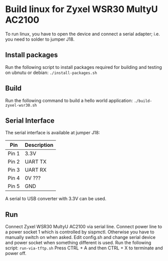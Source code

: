# Build linux for Zyxel WSR30 MultyU AC2100

To run linux, you have to open the device and connect a
serial adapter; i.e. you need to solder to jumper J18.

## Install packages
Run the following script to install packages required for building and testing
on ubnutu or debian:
```./install-packages.sh```

## Build
Run the following command to build a hello world application:
```./build-zyxel-wsr30.sh```

## Serial Interface
The serial interface is available at jumper J18:

Pin  |Description
-----|-----------
Pin 1|3.3V
Pin 2|UART TX
Pin 3|UART RX
Pin 4|0V ???
Pin 5|GND

A serial to USB converter with 3.3V can be used.

## Run
Connect Zyxel WSR30 MultyU AC2100 via serial line.
Connect power line to a power socket 1 which is controlled by sispmctl.
Otherwise you have to manually switch on when asked.
Edit config.sh and change serial device and power socket when something
different is used.
Run the following script:
```run-via-tftp.sh```
Press CTRL + A and then CTRL + X to terminate and power off.

